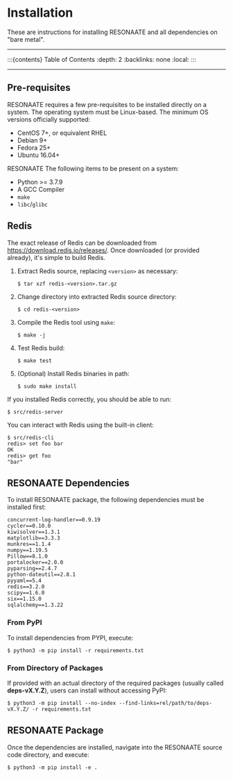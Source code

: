 # Installation

These are instructions for installing RESONAATE and all dependencies on "bare metal".

-------------------------------------------------
<!-- TOC formatted for sphinx -->
:::{contents} Table of Contents
:depth: 2
:backlinks: none
:local:
:::

-------------------------------------------------

## Pre-requisites

RESONAATE requires a few pre-requisites to be installed directly on a system.
The operating system must be Linux-based.
The minimum OS versions officially supported:
- CentOS 7+, or equivalent RHEL
- Debian 9+
- Fedora 25+
- Ubuntu 16.04+

RESONAATE The following items to be present on a system:
- Python >= 3.7.9
- A GCC Compiler
- `make`
- `libc`/`glibc`

## Redis

The exact release of Redis can be downloaded from https://download.redis.io/releases/.
Once downloaded (or provided already), it's simple to build Redis.

1. Extract Redis source, replacing `<version>` as necessary:
    ```shell
    $ tar xzf redis-<version>.tar.gz
    ```
1. Change directory into extracted Redis source directory:
    ```shell
    $ cd redis-<version>
    ```
1. Compile the Redis tool using `make`:
    ```shell
    $ make -j
    ```
1. Test Redis build:
    ```shell
    $ make test
    ```
1. (Optional) Install Redis binaries in path:
    ```shell
    $ sudo make install
    ```

If you installed Redis correctly, you should be able to run:
```shell
$ src/redis-server
```

You can interact with Redis using the built-in client:
```shell
$ src/redis-cli
redis> set foo bar
OK
redis> get foo
"bar"
```

## RESONAATE Dependencies

To install RESONAATE package, the following dependencies must be installed first:
```shell
concurrent-log-handler==0.9.19
cycler==0.10.0
kiwisolver==1.3.1
matplotlib==3.3.3
munkres==1.1.4
numpy==1.19.5
Pillow==8.1.0
portalocker==2.0.0
pyparsing==2.4.7
python-dateutil==2.8.1
pyyaml==5.4
redis==3.2.0
scipy==1.6.0
six==1.15.0
sqlalchemy==1.3.22
```

### From PyPI

To install dependencies from PYPI, execute:
```shell
$ python3 -m pip install -r requirements.txt
```

### From Directory of Packages

If provided with an actual directory of the required packages (usually called **deps-vX.Y.Z**), users can install without accessing PyPI:
```shell
$ python3 -m pip install --no-index --find-links=rel/path/to/deps-vX.Y.Z/ -r requirements.txt
```

## RESONAATE Package

Once the dependencies are installed, navigate into the RESONAATE source code directory, and execute:
```shell
$ python3 -m pip install -e .
```
